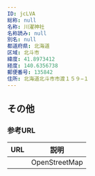 ```yaml
---
ID: jcLVA
総称: null
名称: 川濯神社
名称読み: null
別名: null
都道府県: 北海道
区域: 北斗市
緯度: 41.8973412
経度: 140.6356738
郵便番号: 135842
住所: 北海道北斗市市渡１５９−１
---
```


## その他

### 参考URL

| URL | 説明          |
| --- | ------------- |
|     | OpenStreetMap |
